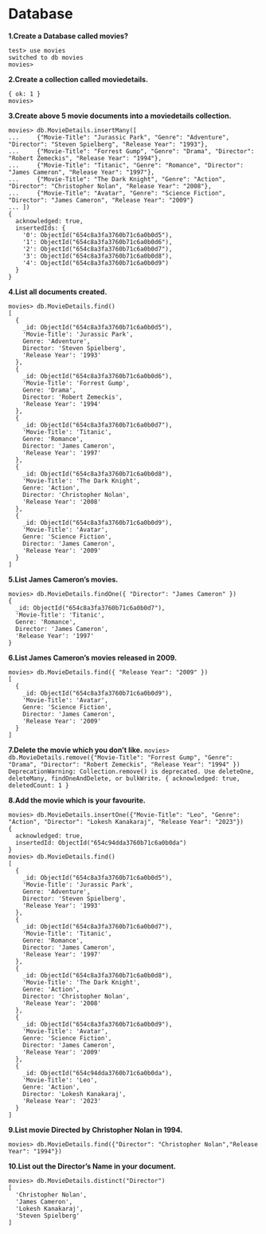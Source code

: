 # Database

**1.Create a Database called movies?**
```
test> use movies
switched to db movies
movies>
```

**2.Create a collection called moviedetails.**

```> db.createCollection("moviedetails")
{ ok: 1 }
movies>
```

**3.Create above 5 movie documents into a moviedetails collection.**

```
movies> db.MovieDetails.insertMany([
...     {"Movie-Title": "Jurassic Park", "Genre": "Adventure", "Director": "Steven Spielberg", "Release Year": "1993"},
...     {"Movie-Title": "Forrest Gump", "Genre": "Drama", "Director": "Robert Zemeckis", "Release Year": "1994"},
...     {"Movie-Title": "Titanic", "Genre": "Romance", "Director": "James Cameron", "Release Year": "1997"},
...     {"Movie-Title": "The Dark Knight", "Genre": "Action", "Director": "Christopher Nolan", "Release Year": "2008"},
...     {"Movie-Title": "Avatar", "Genre": "Science Fiction", "Director": "James Cameron", "Release Year": "2009"}
... ])
{
  acknowledged: true,
  insertedIds: {
    '0': ObjectId("654c8a3fa3760b71c6a0b0d5"),
    '1': ObjectId("654c8a3fa3760b71c6a0b0d6"),
    '2': ObjectId("654c8a3fa3760b71c6a0b0d7"),
    '3': ObjectId("654c8a3fa3760b71c6a0b0d8"),
    '4': ObjectId("654c8a3fa3760b71c6a0b0d9")
  }
}
```
**4.List all documents created.**

```
movies> db.MovieDetails.find()
[
  {
    _id: ObjectId("654c8a3fa3760b71c6a0b0d5"),
    'Movie-Title': 'Jurassic Park',
    Genre: 'Adventure',
    Director: 'Steven Spielberg',
    'Release Year': '1993'
  },
  {
    _id: ObjectId("654c8a3fa3760b71c6a0b0d6"),
    'Movie-Title': 'Forrest Gump',
    Genre: 'Drama',
    Director: 'Robert Zemeckis',
    'Release Year': '1994'
  },
  {
    _id: ObjectId("654c8a3fa3760b71c6a0b0d7"),
    'Movie-Title': 'Titanic',
    Genre: 'Romance',
    Director: 'James Cameron',
    'Release Year': '1997'
  },
  {
    _id: ObjectId("654c8a3fa3760b71c6a0b0d8"),
    'Movie-Title': 'The Dark Knight',
    Genre: 'Action',
    Director: 'Christopher Nolan',
    'Release Year': '2008'
  },
  {
    _id: ObjectId("654c8a3fa3760b71c6a0b0d9"),
    'Movie-Title': 'Avatar',
    Genre: 'Science Fiction',
    Director: 'James Cameron',
    'Release Year': '2009'
  }
] 
```

**5.List James Cameron’s movies.**

```
movies> db.MovieDetails.findOne({ "Director": "James Cameron" })
{
  _id: ObjectId("654c8a3fa3760b71c6a0b0d7"),
  'Movie-Title': 'Titanic',
  Genre: 'Romance',
  Director: 'James Cameron',
  'Release Year': '1997'
}
```
**6.List  James Cameron’s movies released in 2009.**
```
movies> db.MovieDetails.find({ "Release Year": "2009" })
[
  {
    _id: ObjectId("654c8a3fa3760b71c6a0b0d9"),
    'Movie-Title': 'Avatar',
    Genre: 'Science Fiction',
    Director: 'James Cameron',
    'Release Year': '2009'
  }
]
```

**7.Delete the movie which you don’t like.**
``
movies> db.MovieDetails.remove({"Movie-Title": "Forrest Gump", "Genre": "Drama", "Director": "Robert Zemeckis", "Release Year": "1994" })
DeprecationWarning: Collection.remove() is deprecated. Use deleteOne, deleteMany, findOneAndDelete, or bulkWrite.
{ acknowledged: true, deletedCount: 1 }
``

**8.Add the movie which is your favourite.**
```
movies> db.MovieDetails.insertOne({"Movie-Title": "Leo", "Genre": "Action", "Director": "Lokesh Kanakaraj", "Release Year": "2023"})
{
  acknowledged: true,
  insertedId: ObjectId("654c94dda3760b71c6a0b0da")
}
movies> db.MovieDetails.find()
[
  {
    _id: ObjectId("654c8a3fa3760b71c6a0b0d5"),
    'Movie-Title': 'Jurassic Park',
    Genre: 'Adventure',
    Director: 'Steven Spielberg',
    'Release Year': '1993'
  },
  {
    _id: ObjectId("654c8a3fa3760b71c6a0b0d7"),
    'Movie-Title': 'Titanic',
    Genre: 'Romance',
    Director: 'James Cameron',
    'Release Year': '1997'
  },
  {
    _id: ObjectId("654c8a3fa3760b71c6a0b0d8"),
    'Movie-Title': 'The Dark Knight',
    Genre: 'Action',
    Director: 'Christopher Nolan',
    'Release Year': '2008'
  },
  {
    _id: ObjectId("654c8a3fa3760b71c6a0b0d9"),
    'Movie-Title': 'Avatar',
    Genre: 'Science Fiction',
    Director: 'James Cameron',
    'Release Year': '2009'
  },
  {
    _id: ObjectId("654c94dda3760b71c6a0b0da"),
    'Movie-Title': 'Leo',
    Genre: 'Action',
    Director: 'Lokesh Kanakaraj',
    'Release Year': '2023'
  }
]
```
**9.List movie Directed  by Christopher Nolan in 1994.**
```
movies> db.MovieDetails.find({"Director": "Christopher Nolan","Release Year": "1994"})
```

**10.List out the Director’s Name in your document.**
```
movies> db.MovieDetails.distinct("Director")
[
  'Christopher Nolan',
  'James Cameron',
  'Lokesh Kanakaraj',
  'Steven Spielberg'
]
```


